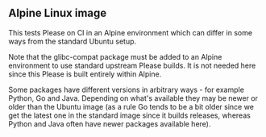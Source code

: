 Alpine Linux image
------------------

This tests Please on CI in an Alpine environment which can differ in some ways
from the standard Ubuntu setup.

Note that the glibc-compat package must be added to an Alpine environment to
use standard upstream Please builds. It is not needed here since this Please
is built entirely within Alpine.

Some packages have different versions in arbitrary ways - for example Python,
Go and Java. Depending on what's available they may be newer or older than the
Ubuntu image (as a rule Go tends to be a bit older since we get the latest one
in the standard image since it builds releases, whereas Python and Java often
have newer packages available here).
